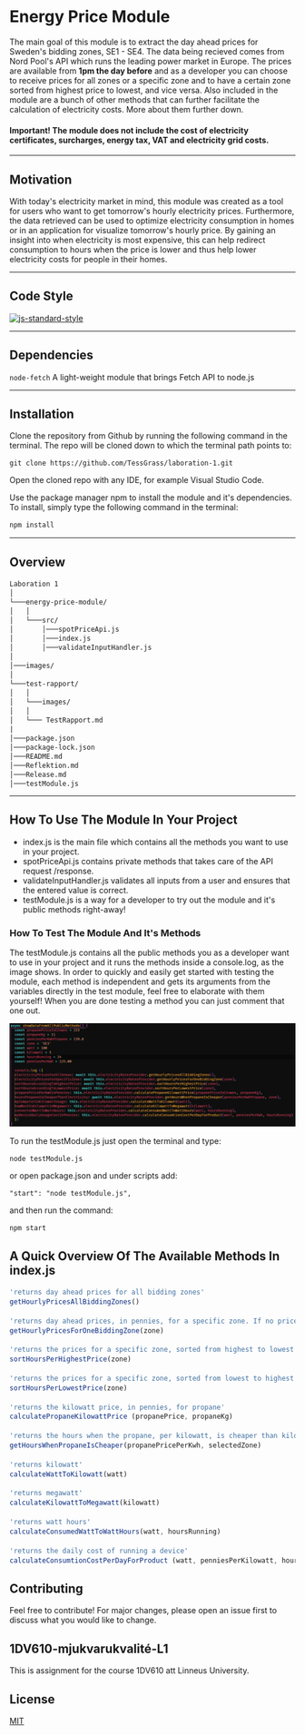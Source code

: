 # **Energy Price Module**

The main goal of this module is to extract the day ahead prices for Sweden's bidding zones, SE1 - SE4. The data being recieved comes from Nord Pool's API which runs the leading power market in Europe. The prices are available from **1pm the day before** and as a developer you can choose to receive prices for all zones or a specific zone and to have a certain zone sorted from highest price to lowest, and vice versa. Also included in the module are a bunch of other methods that can further facilitate the calculation of electricity costs. More about them further down.
#### Important! The module does not include the cost of electricity certificates, surcharges, energy tax, VAT and electricity grid costs.

---

## **Motivation**
With today's electricity market in mind, this module was created as a tool for users who want to get tomorrow's hourly electricity prices. Furthermore, the data retrieved can be used to optimize electricity consumption in homes or in an application for visualize tomorrow's hourly price. By gaining an insight into when electricity is most expensive, this can help redirect consumption to hours when the price is lower and thus help lower electricity costs for people in their homes.

---

## **Code Style**
[![js-standard-style](https://img.shields.io/badge/code%20style-standard-brightgreen.svg)](http://standardjs.com)

---

## **Dependencies**
```node-fetch```
 A light-weight module that brings Fetch API to node.js

---

## **Installation**
Clone the repository from Github by running the following command in the terminal. The repo will be cloned down to which the terminal path points to:
 ```
 git clone https://github.com/TessGrass/laboration-1.git
 ```

Open the cloned repo with any IDE, for example Visual Studio Code.

Use the package manager npm to install the module and it's dependencies. To install, simply type the following command in the terminal:
```bash
npm install
```
---

## **Overview**

```
Laboration 1  
│
└───energy-price-module/
│   │
│   └───src/
│       │───spotPriceApi.js
│       │───index.js
│       │───validateInputHandler.js
│ 
│───images/
│
└───test-rapport/
│   │
│   └───images/
│   │
│   └─── TestRapport.md
|
│───package.json
│───package-lock.json
│───README.md
│───Reflektion.md
│───Release.md
│───testModule.js
```
---

## **How To Use The Module In Your Project**
* index.js is the main file which contains all the methods you want to use in your project.
* spotPriceApi.js contains private methods that takes care of the API request /response.
* validateInputHandler.js validates all inputs from a user and ensures that the entered value is correct.
* testModule.js is a way for a developer to try out the module and it's public methods right-away!


### **How To Test The Module And It's Methods**

The testModule.js contains all the public methods you as a developer want to use in your project and it runs the methods inside a console.log, as the image shows.
In order to quickly and easily get started with testing the module, each method is independent and gets its arguments ​​from the variables directly in the test module, feel free to elaborate with them yourself! When you are done testing a method you can just comment that one out.
<br>

![TestModule](./images/TestModuleOverview.png)

To run the testModule.js just open the terminal and type:
```
node testModule.js
```
or open package.json and under scripts add:
```
"start": "node testModule.js",
```
and then run the command:
```
npm start
```

## **A Quick Overview Of The Available Methods In index.js**
```javascript
'returns day ahead prices for all bidding zones'
getHourlyPricesAllBiddingZones()

'returns day ahead prices, in pennies, for a specific zone. If no prices are found it returns 0'
getHourlyPricesForOneBiddingZone(zone)

'returns the prices for a specific zone, sorted from highest to lowest'
sortHoursPerHighestPrice(zone)

'returns the prices for a specific zone, sorted from lowest to highest'
sortHoursPerLowestPrice(zone)

'returns the kilowatt price, in pennies, for propane'
calculatePropaneKilowattPrice (propanePrice, propaneKg)

'returns the hours when the propane, per kilowatt, is cheaper than kilowatt'
getHoursWhenPropaneIsCheaper(propanePricePerKwh, selectedZone)

'returns kilowatt'
calculateWattToKilowatt(watt)

'returns megawatt'
calculateKilowattToMegawatt(kilowatt)

'returns watt hours'
calculateConsumedWattToWattHours(watt, hoursRunning)

'returns the daily cost of running a device'
calculateConsumtionCostPerDayForProduct (watt, penniesPerKilowatt, hoursRunning)
```

## Contributing
Feel free to contribute! For major changes, please open an issue first to discuss what you would like to change.

## 1DV610-mjukvarukvalité-L1
This is assignment for the course 1DV610 att Linneus University.

## License
[MIT](https://choosealicense.com/licenses/mit/)